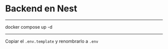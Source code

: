 # Backend en Nest

******
docker compose up -d
******
Copiar el ```.env.template``` y renombrarlo a ```.env ```
